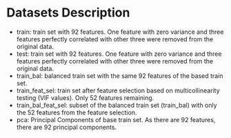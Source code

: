 # Datasets Description

- train: train set with 92 features. One feature with zero variance and three features perfectly correlated with other three were removed from the original data.
- test: train set with 92 features. One feature with zero variance and three features perfectly correlated with other three were removed from the original data.
- train_bal: balanced train set with the same 92 features of the based train set.
- train_feat_sel: train set after feature selection based on multicollinearity testing (VIF values). Only 52 features remaining.
- train_bal_feat_sel: subset of the balanced train set (train_bal) with only the 52 features from the feature selection.
- pca: Principal Components of base train set. As there are 92 features, there are 92 principal components.
